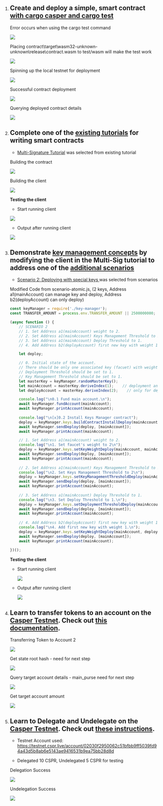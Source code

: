 1. ## Create and deploy a simple, smart contract [with cargo casper and cargo test](https://docs.casperlabs.io/en/latest/dapp-dev-guide/setup-of-rust-contract-sdk.html)

   Error occurs when using the cargo test command

   ![](https://github.com/mosquida/casper-gitcoin-hackathon/blob/master/get-started-with-casper/screenshots/1/1-test-error.png)

   

   Placing contract\target\wasm32-unknown-unknown\release\contract.wasm to test/wasm will make the test work

   ![](https://github.com/mosquida/casper-gitcoin-hackathon/blob/master/get-started-with-casper/screenshots/1/2-wasm-copied-to-wasm-folder-succeed.png)

   

   Spinning up the local testnet for deployment

   ![](https://github.com/mosquida/casper-gitcoin-hackathon/blob/master/get-started-with-casper/screenshots/1/3-localnet-started.png)

   

   Successful contract deployment

   ![](https://github.com/mosquida/casper-gitcoin-hackathon/blob/master/get-started-with-casper/screenshots/1/4-deploy-contract-locally.png)

   

   Querying deployed contract details

   ![](https://github.com/mosquida/casper-gitcoin-hackathon/blob/master/get-started-with-casper/screenshots/1/5-contract-deployed%20status.png)

   

2. ## Complete one of the [existing tutorials](https://docs.casperlabs.io/en/latest/dapp-dev-guide/tutorials/index.html) for writing smart contracts

   * [Multi-Signature Tutorial](https://docs.casperlabs.io/en/latest/dapp-dev-guide/tutorials/multi-sig/index.html) was selected from existing tutorial

     

   Building the contract

   ![](https://github.com/mosquida/casper-gitcoin-hackathon/blob/master/get-started-with-casper/screenshots/2/1-contract-build-multi-%20sig-existing-tut.png)

   

   Building the client

   ![](https://github.com/mosquida/casper-gitcoin-hackathon/blob/master/get-started-with-casper/screenshots/2/2-client-build-multi-%20sig-existing-tut.png)

   

   **Testing the client**

   * Start running client

   ![](https://github.com/mosquida/casper-gitcoin-hackathon/blob/master/get-started-with-casper/screenshots/2/3-atomic-start-pt1-multi-%20sig-existing-tut.png)

   

   * Output after running client

   ![](https://github.com/mosquida/casper-gitcoin-hackathon/blob/master/get-started-with-casper/screenshots/2/4-atomic-start-pt2-multi-%20sig-existing-tut.png.png)

   

3. ## Demonstrate [key management concepts](https://docs.casperlabs.io/en/latest/dapp-dev-guide/tutorials/multi-sig/index.html) by modifying the client in the Multi-Sig tutorial to address one of the [additional scenarios](https://docs.casperlabs.io/en/latest/dapp-dev-guide/tutorials/multi-sig/examples.html)

   * [Scenario 2: Deploying with special keys ](https://docs.casperlabs.io/en/latest/dapp-dev-guide/tutorials/multi-sig/examples.html#scenario-2-deploying-with-special-keys) was selected from scenarios

   

   Modified Code from scenario-atomic.js, (2 keys, Address a1(mainAccount) can manage key and deploy, Address b2(deployAccount) can only deploy)

   ````javascript
   const keyManager = require('./key-manager');
   const TRANSFER_AMOUNT = process.env.TRANSFER_AMOUNT || 2500000000;
   
   (async function () {
       // SCENARIO 2 
       // 1. Set Address a1(mainAccount) weight to 2.
       // 2. Set Address a1(mainAccount) Keys Management Threshold to 2.
       // 3. Set Address a1(mainAccount) Deploy Threshold to 1.
       // 4. Add Address b2(deployAccount) first new key with weight 1 .
   
       let deploy;
   
       // 0. Initial state of the account.
       // There should be only one associated key (facuet) with weight 1.
       // Deployment Threshold should be set to 1.
       // Key Management Threshold should be set to 1.
       let masterKey = keyManager.randomMasterKey();
       let mainAccount = masterKey.deriveIndex(1);    // deployment and management
       let deployAccount = masterKey.deriveIndex(2);    // only for deployment
   
       console.log("\n0.1 Fund main account.\n");
       await keyManager.fundAccount(mainAccount);
       await keyManager.printAccount(mainAccount);
       
       console.log("\n[x]0.2 Install Keys Manager contract");
       deploy = keyManager.keys.buildContractInstallDeploy(mainAccount);
       await keyManager.sendDeploy(deploy, [mainAccount]);
       await keyManager.printAccount(mainAccount);
   
       // 1. Set Address a1(mainAccount) weight to 2.
       console.log("\n1. Set faucet's weight to 2\n");
       deploy = keyManager.keys.setKeyWeightDeploy(mainAccount, mainAccount, 2);
       await keyManager.sendDeploy(deploy, [mainAccount]);
       await keyManager.printAccount(mainAccount);
       
       // 2. Set Address a1(mainAccount) Keys Management Threshold to 2.
       console.log("\n2. Set Keys Management Threshold to 2\n");
       deploy = keyManager.keys.setKeyManagementThresholdDeploy(mainAccount, 2);
       await keyManager.sendDeploy(deploy, [mainAccount]);
       await keyManager.printAccount(mainAccount);
       
       // 3. Set Address a1(mainAccount) Deploy Threshold to 1.
       console.log("\n3. Set Deploy Threshold to 1.\n");
       deploy = keyManager.keys.setDeploymentThresholdDeploy(mainAccount, 1);
       await keyManager.sendDeploy(deploy, [mainAccount]);
       await keyManager.printAccount(mainAccount);
       
       // 4. Add Address b2(deployAccount) first new key with weight 1.
       console.log("\n4. Add first new key with weight 1.\n");
       deploy = keyManager.keys.setKeyWeightDeploy(mainAccount, deployAccount, 1);
       await keyManager.sendDeploy(deploy, [mainAccount]);
       await keyManager.printAccount(mainAccount);
       
   })();
   ````

   

   **Testing the client**

   * Start running client

     ![](https://github.com/mosquida/casper-gitcoin-hackathon/blob/master/get-started-with-casper/screenshots/3/1-atomic-start-pt1-multi-sig-existing-tut-modified.png)

     

   * Output after running client

     ![](https://github.com/mosquida/casper-gitcoin-hackathon/blob/master/get-started-with-casper/screenshots/3/2-atomic-start-pt2-multi-sig-existing-tut-modified.png.png)

   

3. ## Learn to transfer tokens to an account on the [Casper Testnet](https://testnet.cspr.live/). Check out [this documentation](https://docs.casperlabs.io/en/latest/workflow/transfer-workflow.html).

   Transferring Token to Account 2

   ![](https://github.com/mosquida/casper-gitcoin-hackathon/blob/master/get-started-with-casper/screenshots/3/2-atomic-start-pt2-multi-sig-existing-tut-modified.png.png)

   

   Get state root hash - need for next step

   ![](https://github.com/mosquida/casper-gitcoin-hackathon/blob/master/get-started-with-casper/screenshots/4/2-get-state-root-hash.png)

   

   Query target account details - main_purse need for next step

   ![](https://github.com/mosquida/casper-gitcoin-hackathon/blob/master/get-started-with-casper/screenshots/4/3-query-target-account-details-purse-need.png)

   

   Get target account amount

   ![](https://github.com/mosquida/casper-gitcoin-hackathon/blob/master/get-started-with-casper/screenshots/4/4-get%20target-account-amount-recieved.png)

   

5. ## Learn to Delegate and Undelegate on the [Casper Testnet](https://testnet.cspr.live/). Check out [these instructions](https://docs.casperlabs.io/en/latest/workflow/staking.html#delegating-tokens).

   * Testnet Account used: https://testnet.cspr.live/account/02030f2950062c51bfbb9ff5039fd94a43d5b8ab6e5143ae9416531b9ea75bb28d8d

   * Delegated 10 CSPR, Undelegated 5 CSPR for testing

   

   Delegation Success

   ![](https://github.com/mosquida/casper-gitcoin-hackathon/blob/master/get-started-with-casper/screenshots/5/delegate.png)

   

   Undelegation Success

   ![](https://github.com/mosquida/casper-gitcoin-hackathon/blob/master/get-started-with-casper/screenshots/5/undelegate.png)

